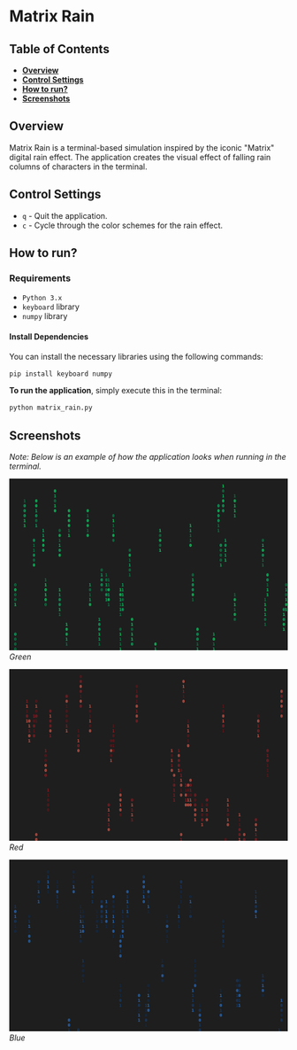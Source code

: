 # Matrix Rain

## Table of Contents

- **[Overview](#overview)**
- **[Control Settings](#control-settings)**
- **[How to run?](#how-to-run)**
- **[Screenshots](#screenshots)**

## Overview

Matrix Rain is a terminal-based simulation inspired by the iconic "Matrix" digital rain effect. The application creates the visual effect of falling rain columns of characters in the terminal.

## Control Settings

- `q` - Quit the application.
- `c` - Cycle through the color schemes for the rain effect.

## How to run?

### Requirements

- `Python 3.x`
- `keyboard` library
- `numpy` library

#### Install Dependencies

You can install the necessary libraries using the following commands:

```bash
pip install keyboard numpy
```

**To run the application**, simply execute this in the terminal:

```bash
python matrix_rain.py
```

## Screenshots

*Note: Below is an example of how the application looks when running in the terminal.*

![Green Rain Screenshot](doc/screenshot_green_rain.png)
*Green*

![Red Rain Screenshot](doc/screenshot_red_rain.png)
*Red*

![Blue Rain Screenshot](doc/screenshot_blue_rain.png)
*Blue*
